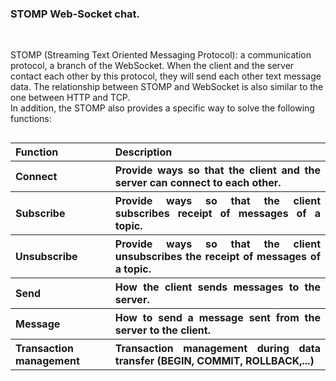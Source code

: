 <h3>STOMP Web-Socket chat.</h3> <br>

STOMP (Streaming Text Oriented Messaging Protocol): a communication protocol, a branch of the  WebSocket. When the  client and the  server contact each other by this protocol, they will send each other text message data. The relationship between  STOMP and  WebSocket is also similar to the one between HTTP and  TCP.<br>
In addition, the  STOMP also provides a specific way to solve the following functions:  

<table align="left">
 
<tr align="justify"><th>Function</th><th>Description</th></tr>
<tr align="justify"><th>Connect</th><th>	Provide ways so that the client and the server can connect to each other.</th></tr>
<tr align="justify"><th>Subscribe	</th><th>Provide ways so that the  client  subscribes receipt of messages of a topic.</th></tr>
<tr align="justify"><th>Unsubscribe	</th><th>Provide ways so that the  client unsubscribes the receipt of messages of a topic.</th></tr>
<tr align="justify"><th>Send	</th><th>How the client sends messages to the server.</th></tr>
<tr align="justify"><th>Message	</th><th>How to send a message sent from the server to the client.</th></tr>
<tr align="justify"><th>Transaction management</th><th>	Transaction management during data transfer (BEGIN, COMMIT, ROLLBACK,...)</th></tr>

</table>
